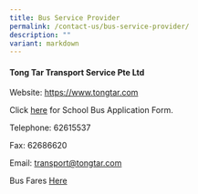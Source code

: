 ```yaml
---
title: Bus Service Provider
permalink: /contact-us/bus-service-provider/
description: ""
variant: markdown
---
```

#### Tong Tar Transport Service Pte Ltd

Website: https://www.tongtar.com

Click [here](https://www.tongtar.com/school-bus-registration/tanjong-katong/) for School Bus Application Form.

Telephone: 62615537

Fax: 62686620

Email: transport@tongtar.com

Bus Fares
[Here](/files/School_Bus_Operator_and_Fare_2025.pdf)